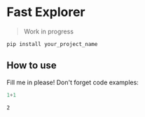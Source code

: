 # Fast Explorer
> Work in progress


`pip install your_project_name`

## How to use

Fill me in please! Don't forget code examples:

```python
1+1
```




    2


